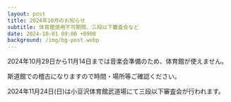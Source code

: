 ```yaml
---
layout: post
title: 2024年10月のお知らせ
subtitle: 体育館使用不可期間、三段以下審査会など
date: 2024-10-01 09:00 +0900
background: /img/bg-post.webp
---
```


2024年10月29日から11月14日までは音楽会準備のため、体育館が使えません。

斯道館での稽古になりますので時間・場所等ご確認ください。

2024年11月24日(日)は小豆沢体育館武道場にて三段以下審査会が行われます。

